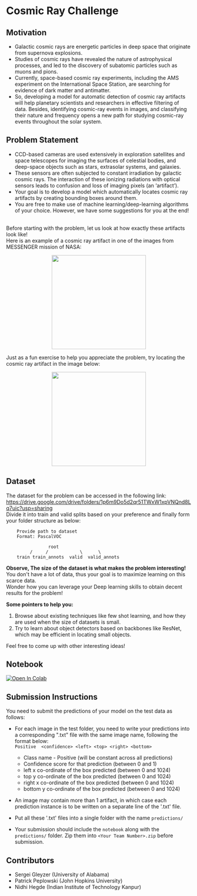 # Cosmic Ray Challenge


## Motivation
- Galactic cosmic rays are energetic particles in deep space that originate from supernova explosions.
- Studies of cosmic rays have revealed the nature of astrophysical processes, and led to the discovery of subatomic particles such as muons and pions. 
- Currently, space-based cosmic ray experiments, including the AMS experiment on the International Space Station, are searching for evidence of dark matter and antimatter.
- So, developing a model for automatic detection of cosmic ray artifacts will help planetary scientists and researchers in effective filtering of data. Besides, identifying cosmic-ray events in images, and classifying their nature and frequency opens a new path for studying cosmic-ray events throughout the solar system.

## Problem Statement
- CCD-based cameras are used extensively in exploration satellites and space telescopes for imaging the surfaces of celestial bodies, and deep-space objects such as stars, extrasolar systems, and galaxies. 
- These sensors are often subjected to constant irradiation by galactic cosmic rays. The interaction of these ionizing radiations with optical sensors leads to confusion and loss of imaging pixels (an ‘artifact’).
- Your goal is to develop a model which automatically locates cosmic ray artifacts by creating bounding boxes around them.
- You are free to make use of machine learning/deep-learning algorithms of your choice. However, we have some suggestions for you at the end!
<br>
Before starting with the problem, let us look at how exactly these artifacts look like! <br>
Here is an example of a cosmic ray artifact in one of the images from MESSENGER mission of NASA:
<p align="center">
<img src="https://github.com/nidhihegde001/ML4SCI-1/blob/main/CosmicRayImagesChallenge/sample_cosmic_ray.JPG" width="256" height="256">
</p>

Just as a fun exercise to help you appreciate the problem, try locating the cosmic ray artifact in the image below:
<p align="center">
<img src="https://github.com/nidhihegde001/ML4SCI-1/blob/main/CosmicRayImagesChallenge/EW0220137668G.IMG.jpg" width="256" height="256">
</p>

## Dataset
The dataset for the problem can be accessed in the following link: <br>
https://drive.google.com/drive/folders/1p6m9Do5d2qr51TWxW1xpVNQnd8Lq7uic?usp=sharing 
<br>
Divide it into train and valid splits based on your preference and finally form your folder structure as below: <br>

```
    Provide path to dataset
    Format: PascalVOC

                root
         /     /            \      \ 
    train train_annots  valid  valid_annots

```
**Observe, The size of the dataset is what makes the problem interesting!** 
<br>
You don't have a lot of data, thus your goal is to maximize learning on this scarce data.<br>
Wonder how you can leverage your Deep learning skills to obtain decent results for the problem!
<br>

**Some pointers to help you:**
<br>
1. Browse about existing techniques like few shot learning, and how they are used when the size of datasets is small.
2. Try to learn about object detectors based on backbones like ResNet, which may be efficient in locating small objects.

Feel free to come up with other interesting ideas!

## Notebook
[![Open In Colab](https://colab.research.google.com/assets/colab-badge.svg)](https://colab.research.google.com/github/nidhihegde001/ML4SCI-1/blob/main/CosmicRayImagesChallenge/CR_Challenge.ipynb)

## Submission Instructions
You need to submit the predictions of your model on the test data as follows:

- For each image in the test folder, you need to write your predictions into a corresponding ".txt" file with the same image name, following the format below:<br>
   ```Positive  <confidence> <left> <top> <right> <bottom>```
    - Class name - Positive (will be constant across all predictions)
    - Confidence score for that prediction (between 0 and 1)
    - left x co-ordinate of the box predicted (between 0 and 1024)
    - top y co-ordinate of the box predicted (between 0 and 1024)
    - right x co-ordinate of the box predicted (between 0 and 1024)
    - bottom y co-ordinate of the box predicted (between 0 and 1024)
    
- An image may contain more than 1 artifact, in which case each prediction instance is to be written on a separate line of the '.txt' file.
- Put all these '.txt' files into a single folder with the name ```predictions/``` 
- Your submission should include the ```notebook``` along with the ```predictions/``` folder. Zip them into ```<Your Team Number>.zip``` before submission.

## Contributors
- Sergei Gleyzer (University of Alabama)
- Patrick Peplowski (John Hopkins University) 
- Nidhi Hegde (Indian Institute of Technology Kanpur)

